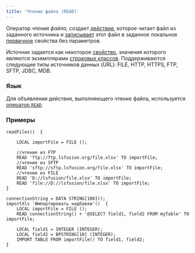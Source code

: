 ```yaml
---
title: 'Чтение файла (READ)'
---
```


Оператор *чтения файла*, создает [действие](Actions.md), которое читает файл из заданного источника и [записывает](Property_change_CHANGE.md) этот файл в заданное локальное [первичное](Data_properties_DATA.md) свойства без параметров.

Источник задается как некоторое [свойство](Properties.md), значения которого являются экземплярами [строковых классов](Built-in_classes.md). Поддерживаются следующие типы источников данных (URL): FILE, HTTP, HTTPS, FTP, SFTP, JDBC, MDB.

### Язык

Для объявления действия, выполняющего чтение файла, используется [оператор `READ`](READ_operator.md).

### Примеры

```lsf
readFiles()  {

    LOCAL importFile = FILE ();

    //чтение из FTP
    READ 'ftp://ftp.lsfusion.org/file.xlsx' TO importFile;
    //чтение из SFTP
    READ 'sftp://sftp.lsfusion.org/file.xlsx' TO importFile;
    //чтение из FILE
    READ 'D://lsfusion/file.xlsx' TO importFile;
    READ 'file://D://lsfusion/file.xlsx' TO importFile;
}

connectionString = DATA STRING[100]();
importXls 'Импортировать надбавки'()  {
    LOCAL importFile = FILE ();
    READ connectionString() + '@SELECT field1, field2 FROM myTable' TO importFile;

    LOCAL field1 = INTEGER (INTEGER);
    LOCAL field2 = BPSTRING[10] (INTEGER);
    IMPORT TABLE FROM importFile() TO field1, field2;
}
```
